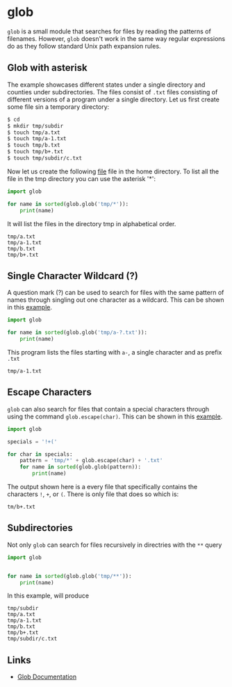 #  glob

`glob` is a small module that searches for files by reading the
patterns of filenames.  However, `glob` doesn't work in the same way
regular expressions do as they follow standard Unix path expansion
rules.

## Glob with asterisk

The example showcases different states under a single directory and 
counties under subdirectories. The files consist of `.txt` files consisting of 
different versions of a program under a single directory.  Let us first create 
some file sin a temporary directory:

```bash
$ cd
$ mkdir tmp/subdir
$ touch tmp/a.txt
$ touch tmp/a-1.txt
$ touch tmp/b.txt
$ touch tmp/b+.txt
$ touch tmp/subdir/c.txt
```

Now let us create the following 
[file](https://github.com/cybertraining-dsc/reu2022/blob/main/project/examples/glob_instructions/glob_asterisk.py)
file in the home directory. To list all the file in the tmp directory you can 
use the asterisk '*': 

```python
import glob

for name in sorted(glob.glob('tmp/*')):
    print(name)
```

It will list the files in the directory tmp 
in alphabetical order.

```
tmp/a.txt
tmp/a-1.txt
tmp/b.txt
tmp/b+.txt
```

## Single Character Wildcard (?)

A question mark (?) can be used to search for files with the same pattern of 
names through singling out one character as a wildcard. This can be shown in
this [example](https://github.com/cybertraining-dsc/reu2022/blob/main/project/examples/glob_instructions/glob_question.py).

```python
import glob

for name in sorted(glob.glob('tmp/a-?.txt')):
    print(name)
```

This program lists the files starting with `a-`, a single character
and as prefix `.txt`

```
tmp/a-1.txt
```

## Escape Characters

`glob` can also search for files that contain a special characters through using 
the command `glob.escape(char)`. This can be shown in this [example](https://github.com/cybertraining-dsc/reu2022/blob/main/project/examples/glob_instructions/glob_escape.py).

```python
import glob

specials = '!+('

for char in specials:
    pattern = 'tmp/*' + glob.escape(char) + '.txt'
    for name in sorted(glob.glob(pattern)):
        print(name)
```

The output shown here is a every file that specifically contains the characters
`!`, `+`, or `(`. There is only file that does so which is:

```
tm/b+.txt
```

## Subdirectories

Not only `glob` can search for files recursively in directries with
the `**` query

```python
import glob


for name in sorted(glob.glob('tmp/**')):
    print(name)

```

In this example, will produce

```
tmp/subdir
tmp/a.txt
tmp/a-1.txt
tmp/b.txt
tmp/b+.txt
tmp/subdir/c.txt
```

## Links

* [Glob Documentation](<https://pymotw.com/3/glob/index.html>)

